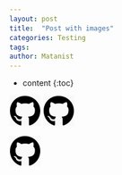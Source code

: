 ```yaml
---
layout: post
title:  "Post with images"
categories: Testing
tags: 
author: Matanist
---
```


* content
{:toc}

![GitHub logo 1](https://github.com/IvanchukOleg/DevBlog/blob/gh-pages/images/testImage.png)
![Alt text](https://github.com/IvanchukOleg/DevBlog/blob/gh-pages/images/testImage.png "Git hub logo 2")

![Alt text][id]

[id]: https://github.com/IvanchukOleg/DevBlog/blob/gh-pages/images/testImage.png  "Git hub logo 3"